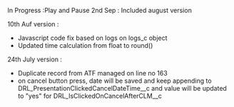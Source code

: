 In Progress :Play and Pause
2nd Sep : Included august version

10th Auf version :
- Javascript code fix based on logs on logs_c object
- Updated time calculation from float to round()


24th July version :
- Duplicate record from ATF managed on line no 163
- on cancel button press, date will be saved and keep appending to DRL_PresentationClickedCancelDateTime__c and value will be updated to "yes" for DRL_IsClickedOnCancelAfterCLM__c

